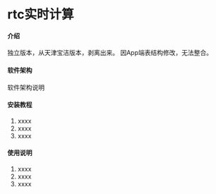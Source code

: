 # rtc实时计算

#### 介绍
独立版本，从天津宝洁版本，剥离出来。
因App端表结构修改，无法整合。

#### 软件架构
软件架构说明


#### 安装教程

1. xxxx
2. xxxx
3. xxxx

#### 使用说明

1. xxxx
2. xxxx
3. xxxx


